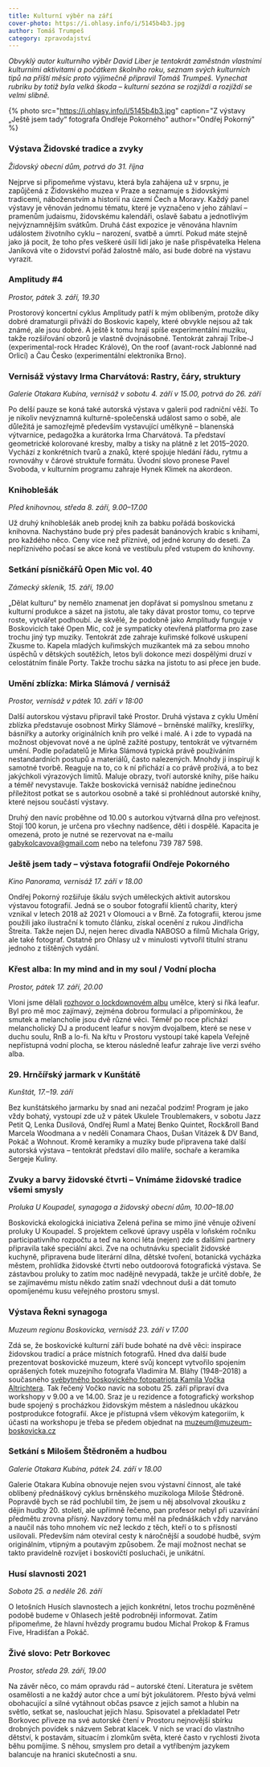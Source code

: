 ```yaml
---
title: Kulturní výběr na září
cover-photo: https://i.ohlasy.info/i/5145b4b3.jpg
author: Tomáš Trumpeš
category: zpravodajství
---
```


*Obvyklý autor kulturního výběr David Liber je tentokrát zaměstnán vlastními kulturními aktivitami a počátkem školního roku, seznam svých kulturních tipů na příští měsíc proto výjimečně připravil Tomáš Trumpeš. Vynechat rubriku by totiž byla velká škoda – kulturní sezóna se rozjíždí a rozjíždí se velmi slibně.*

{% photo src="https://i.ohlasy.info/i/5145b4b3.jpg" caption="Z výstavy „Ještě jsem tady“ fotografa Ondřeje Pokorného" author="Ondřej Pokorný" %}

### Výstava Židovské tradice a zvyky

*Židovský obecní dům, potrvá do 31. října*

Nejprve si připomeňme výstavu, která byla zahájena už v srpnu, je zapůjčená z Židovského muzea v Praze a seznamuje s židovskými tradicemi, náboženstvím a historií na území Čech a Moravy. Každý panel výstavy je věnován jednomu tématu, které je vyznačeno v jeho záhlaví – pramenům judaismu, židovskému kalendáři, oslavě šabatu a jednotlivým nejvýznamnějším svátkům. Druhá část expozice je věnována hlavním událostem životního cyklu – narození, svatbě a úmrtí. Pokud máte stejně jako já pocit, že toho přes veškeré úsilí lidí jako je naše přispěvatelka Helena Janíková víte o židovství pořád žalostně málo, asi bude dobré na výstavu vyrazit.

### Amplitudy #4

*Prostor, pátek 3. září, 19.30*

Prostorový koncertní cyklus Amplitudy patří k mým oblíbeným, protože díky dobré dramaturgii přiváží do Boskovic kapely, které obvykle nejsou až tak známé, ale jsou dobré. A ještě k tomu hrají spíše experimentální muziku, takže rozšiřování obzorů je vlastně dvojnásobné. Tentokrát zahrají Tribe-J (experimental-rock Hradec Králové), On the roof (avant-rock Jablonné nad Orlicí) a Čau Česko (experimentální elektronika Brno).

### Vernisáž výstavy Irma Charvátová: Rastry, čáry, struktury

*Galerie Otakara Kubína, vernisáž v sobotu 4. září v 15.00, potrvá do 26. září*

Po delší pauze se koná také autorská výstava v galerii pod radniční věží. To je nikoliv nevýznamná kulturně-společenská událost samo o sobě, ale důležitá je samozřejmě především vystavující umělkyně – blanenská výtvarnice, pedagožka a kurátorka Irma Charvátová. Ta představí geometrické kolorované kresby, malby a tisky na plátně z let 2015–2020. Vychází z konkrétních tvarů a znaků, které spojuje hledání řádu, rytmu a rovnováhy v čárové struktuře formátu. Úvodní slovo pronese Pavel Svoboda, v kulturním programu zahraje Hynek Klimek na akordeon.

### Knihoblešák

*Před knihovnou, středa 8. září, 9.00–17.00*

Už druhý knihoblešák aneb prodej knih za babku pořádá boskovická knihovna. Nachystáno bude prý přes padesát banánových krabic s knihami, pro každého něco. Ceny více než příznivé, od jedné koruny do deseti. Za nepříznivého počasí se akce koná ve vestibulu před vstupem do knihovny.

### Setkání písničkářů Open Mic vol. 40

*Zámecký skleník, 15. září, 19.00*

„Dělat kulturu“ by nemělo znamenat jen dopřávat si pomyslnou smetanu z kulturní produkce a sázet na jistotu, ale taky dávat prostor tomu, co teprve roste, vytvářet podhoubí. Je skvělé, že podobně jako Amplitudy funguje v Boskovicích také Open Mic, což je sympaticky otevřená platforma pro zase trochu jiný typ muziky. Tentokrát zde zahraje kuřimské folkové uskupení Zkusme to. Kapela mladých kuřimských muzikantek má za sebou mnoho úspěchů v dětských soutěžích, letos byli dokonce mezi dospělými druzí v celostátním finále Porty. Takže trochu sázka na jistotu to asi přece jen bude.

### Umění zblízka: Mirka Slámová / vernisáž

*Prostor, vernisáž v pátek 10. září v 18:00*

Další autorskou výstavu připravil také Prostor. Druhá výstava z cyklu Umění zblízka představuje osobnost Mirky Slámové – brněnské malířky, kreslířky, básnířky a autorky originálních knih pro velké i malé. A i zde to vypadá na možnost objevovat nové a ne úplně zažité postupy, tentokrát ve výtvarném umění. Podle pořadatelů je Mirka Slámová typická právě používáním nestandardních postupů a materiálů, často nalezených. Mnohdy ji inspirují k samotné tvorbě. Reaguje na to, co k ní přichází a co právě prožívá, a to bez jakýchkoli výrazových limitů. Maluje obrazy, tvoří autorské knihy, píše haiku a téměř nevystavuje. Takže boskovická vernisáž nabídne jedinečnou příležitost potkat se s autorkou osobně a také si prohlédnout autorské knihy, které nejsou součástí výstavy.

Druhý den navíc proběhne od 10.00 s autorkou výtvarná dílna pro veřejnost. Stojí 100 korun, je určena pro všechny nadšence, děti i dospělé. Kapacita je omezená, proto je nutné se rezervovat na e-mailu gabykolcavova@gmail.com nebo na telefonu 739 787 598. 

### Ještě jsem tady – výstava fotografií Ondřeje Pokorného

*Kino Panorama, vernisáž 17. září v 18.00*

Ondřej Pokorný rozšiřuje škálu svých uměleckých aktivit autorskou výstavou fotografií. Jedná se o soubor fotografií klientů charity, který vznikal v letech 2018 až 2021 v Olomouci a v Brně. Za fotografii, kterou jsme použili jako ilustrační k tomuto článku, získal ocenění z rukou Jindřicha Štreita. Takže nejen DJ, nejen herec divadla NABOSO a filmů Michala Grigy, ale také fotograf. Ostatně pro Ohlasy už v minulosti vytvořil titulní stranu jednoho z tištěných vydání. 

### Křest alba: In my mind and in my soul / Vodní plocha

*Prostor, pátek 17. září, 20.00*

Vloni jsme dělali [rozhovor o lockdownovém albu](https://ohlasy.info/clanky/2021/02/rozhovor-leafur.html) umělce, který si říká leafur. Byl pro mě moc zajímavý, zejména dobrou formulací a připomínkou, že smutek a melancholie jsou dvě různé věci. Téměř po roce přichází melancholický DJ a producent leafur s novým dvojalbem, které se nese v duchu soulu, RnB a lo-fi. Na křtu v Prostoru vystoupí také kapela Veřejně nepřístupná vodní plocha, se kterou následně leafur zahraje live verzi svého alba.

### 29\. Hrnčířský jarmark v Kunštátě

*Kunštát, 17.–19. září* 

Bez kunštátského jarmarku by snad ani nezačal podzim! Program je jako vždy bohatý, vystoupí zde už v pátek Ukulele Troublemakers, v sobotu Jazz Petit Q, Lenka Dusilová, Ondřej Ruml a Matej Benko Quintet, Rock&roll Band Marcela Woodmana a v neděli Conamara Chaos, Dušan Vitázek & DV Band, Pokáč a Wohnout. Kromě keramiky a muziky bude připravena také další autorská výstava – tentokrát představí dílo malíře, sochaře a keramika Sergeje Kuliny.

### Zvuky a barvy židovské čtvrti – Vnímáme židovské tradice všemi smysly

*Proluka U Koupadel, synagoga a židovský obecní dům, 10.00–18.00*

Boskovická ekologická iniciativa Zelená peřina se mimo jiné věnuje oživení proluky U Koupadel. S projektem celkové úpravy uspěla v loňském ročníku participativního rozpočtu a teď na konci léta (nejen) zde s dalšími partnery připravila také speciální akci. Zve na ochutnávku specialit židovské kuchyně, připravena bude literární dílna, dětské tvoření, botanická vycházka městem, prohlídka židovské čtvrti nebo outdoorová fotografická výstava. Se zástavbou proluky to zatím moc nadějně nevypadá, takže je určitě dobře, že se zajímavému místu někdo zatím snaží vdechnout duši a dát tomuto opomíjenému kusu veřejného prostoru smysl.

### Výstava Řekni synagoga 

*Muzeum regionu Boskovicka, vernisáž 23. září v 17.00*

Zdá se, že boskovické kulturní září bude bohaté na dvě věci: inspirace židovskou tradicí a práce místních fotografů. Hned dva další bude prezentovat boskovické muzeum, které svůj koncept vytvořilo spojením oprášených fotek muzejního fotografa Vladimíra M. Bláhy (1948–2018) a současného [svébytného boskovického fotopatriota Kamila Vočka Altrichtera](https://ohlasy.info/clanky/2021/03/rozhovor-vocko.html). Tak řečený Vočko navíc na sobotu 25. září připraví dva workshopy v 9.00 a ve 14.00. Sraz je u rezidence a fotografický workshop bude spojený s procházkou židovským městem a následnou ukázkou postprodukce fotografií. Akce je přístupná všem věkovým kategoriím, k účasti na workshopu je třeba se předem objednat na muzeum@muzeum-boskovicka.cz

### Setkání s Milošem Štědroněm a hudbou

*Galerie Otakara Kubína, pátek 24. září v 18.00*

Galerie Otakara Kubína obnovuje nejen svou výstavní činnost, ale také oblíbený přednáškový cyklus brněnského muzikologa Miloše Štědroně. Popravdě bych se rád pochlubil tím, že jsem u něj absolvoval zkoušku z dějin hudby 20. století, ale upřímně řečeno, pan profesor nebyl při uzavírání předmětu zrovna přísný. Navzdory tomu měl na přednáškách vždy narváno a naučil nás toho mnohem víc než leckdo z těch, kteří o to s přísností usilovali. Především nám otevíral cesty k náročnější a soudobé hudbě, svým originálním, vtipným a poutavým způsobem. Že mají možnost nechat se takto pravidelně rozvíjet i boskovičtí posluchači, je unikátní.

### Husí slavnosti 2021

*Sobota 25. a neděle 26. září*

O letošních Husích slavnostech a jejich konkrétní, letos trochu pozměněné podobě budeme v Ohlasech ještě podrobněji informovat. Zatím připomeňme, že hlavní hvězdy programu budou Michal Prokop & Framus Five, Hradišťan a Pokáč. 

### Živé slovo: Petr Borkovec

*Prostor, středa 29. září, 19.00*

Na závěr něco, co mám opravdu rád – autorské čtení. Literatura je světem osamělosti a ne každý autor chce a umí být jokulátorem. Přesto bývá velmi obohacující a silné vytáhnout občas psavce z jejich samot a hlubin na světlo, setkat se, naslouchat jejich hlasu. Spisovatel a překladatel Petr Borkovec přiveze na své autorské čtení v Prostoru nejnovější sbírku drobných povídek s názvem Sebrat klacek. V nich se vrací do vlastního dětství, k postavám, situacím i zlomkům světa, které často v rychlosti života běhu pomíjíme. S něhou, smyslem pro detail a vytříbeným jazykem balancuje na hranici skutečnosti a snu.
